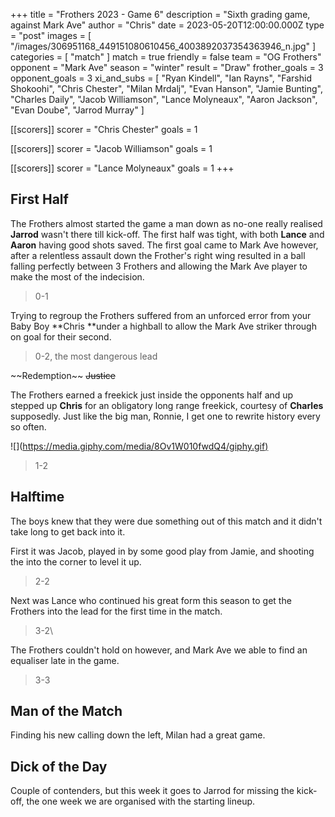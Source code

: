 +++
title = "Frothers 2023 - Game 6"
description = "Sixth grading game, against Mark Ave"
author = "Chris"
date = 2023-05-20T12:00:00.000Z
type = "post"
images = [
  "/images/306951168_449151080610456_4003892037354363946_n.jpg"
]
categories = [ "match" ]
match = true
friendly = false
team = "OG Frothers"
opponent = "Mark Ave"
season = "winter"
result = "Draw"
frother_goals = 3
opponent_goals = 3
xi_and_subs = [
  "Ryan Kindell",
  "Ian Rayns",
  "Farshid Shokoohi",
  "Chris Chester",
  "Milan Mrdalj",
  "Evan Hanson",
  "Jamie Bunting",
  "Charles Daily",
  "Jacob Williamson",
  "Lance Molyneaux",
  "Aaron Jackson",
  "Evan Doube",
  "Jarrod Murray"
]

[[scorers]]
scorer = "Chris Chester"
goals = 1

[[scorers]]
scorer = "Jacob Williamson"
goals = 1

[[scorers]]
scorer = "Lance Molyneaux"
goals = 1
+++

## First Half

The Frothers almost started the game a man down as no-one really realised **Jarrod** wasn't there till kick-off. The first half was tight, with both **Lance** and **Aaron** having good shots saved. The first goal came to Mark Ave however, after a relentless assault down the Frother's right wing resulted in a ball falling perfectly between 3 Frothers and allowing the Mark Ave player to make the most of the indecision.

> 0-1

Trying to regroup the Frothers suffered from an unforced error from your Baby Boy **Chris **under a highball to allow the Mark Ave striker through on goal for their second.

> 0-2, the most dangerous lead

\~~Redemption~~ ~~Justice~~ 

The Frothers earned a freekick just inside the opponents half and up stepped up **Chris** for an obligatory long range freekick, courtesy of **Charles** supposedly. Just like the big man, Ronnie, I get one to rewrite history every so often.

!\[]\([https://media.giphy.com/media/8Ov1W010fwdQ4/giphy.gif)](https://media.giphy.com/media/8Ov1W010fwdQ4/giphy.gif)

> 1-2

## Halftime

The boys knew that they were due something out of this match and it didn't take long to get back into it.

First it was Jacob, played in by some good play from Jamie, and shooting the into the corner to level it up.

> 2-2

Next was Lance who continued his great form this season to get the Frothers into the lead for the first time in the match.

> 3-2\
>

The Frothers couldn't hold on however, and Mark Ave we able to find an equaliser late in the game.

> 3-3

## Man of the Match

Finding his new calling down the left, Milan had a great game. 

## Dick of the Day

Couple of contenders, but this week it goes to Jarrod for missing the kick-off, the one week we are organised with the starting lineup.
